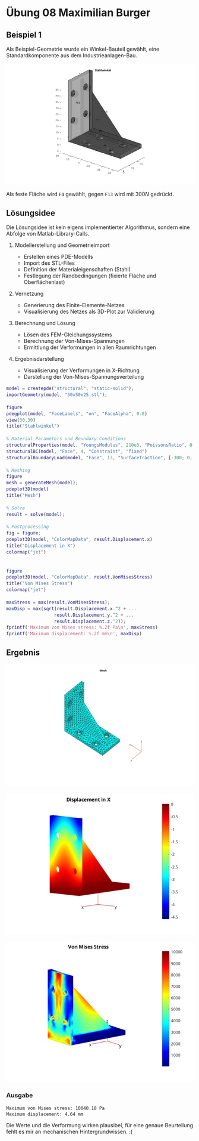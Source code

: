 # Übung 08 Maximilian Burger

## Beispiel 1

Als Beispiel-Geometrie wurde ein Winkel-Bauteil gewählt, eine Standardkomponente aus dem Industrieanlagen-Bau.

![alt text](img/winkel_faces.jpg)

Als feste Fläche wird `F4` gewählt, gegen `F13` wird mit $300 N$ gedrückt.

## Lösungsidee
Die Lösungsidee ist kein eigens implementierter Algorithmus, sondern eine Abfolge von Matlab-Library-Calls.

1. Modellerstellung und Geometrieimport
    - Erstellen eines PDE-Modells
    - Import des STL-Files
    - Definition der Materialeigenschaften (Stahl)
    - Festlegung der Randbedingungen (fixierte Fläche und Oberflächenlast)


2. Vernetzung
    - Generierung des Finite-Elemente-Netzes
    - Visualisierung des Netzes als 3D-Plot zur Validierung

3. Berechnung und Lösung
    - Lösen des FEM-Gleichungssystems
    - Berechnung der Von-Mises-Spannungen
    - Ermittlung der Verformungen in allen Raumrichtungen

4. Ergebnisdarstellung
    - Visualisierung der Verformungen in X-Richtung
    - Darstellung der Von-Mises-Spannungsverteilung

```matlab
model = createpde("structural", "static-solid");
importGeometry(model, "50x50x25.stl");

figure
pdegplot(model, "FaceLabels", "on", "FaceAlpha", 0.8)
view(30,30)
title("Stahlwinkel")

% Material Parameters und Boundary Conditions
structuralProperties(model, "YoungsModulus", 210e3, "PoissonsRatio", 0.29)
structuralBC(model, "Face", 4, "Constraint", "fixed")
structuralBoundaryLoad(model, "Face", 13, "SurfaceTraction", [-300; 0; 0])

% Meshing
figure
mesh = generateMesh(model);
pdeplot3D(model)
title("Mesh")

% Solve
result = solve(model);

% Postprocessing
fig = figure;
pdeplot3D(model, "ColorMapData", result.Displacement.x)
title("Displacement in X")
colormap("jet")


figure
pdeplot3D(model, "ColorMapData", result.VonMisesStress)
title("Von Mises Stress")
colormap("jet")

maxStress = max(result.VonMisesStress);
maxDisp = max(sqrt(result.Displacement.x.^2 + ...
                  result.Displacement.y.^2 + ...
                  result.Displacement.z.^2));
fprintf('Maximum von Mises stress: %.2f Pa\n', maxStress)
fprintf('Maximum displacement: %.2f mm\n', maxDisp)
```

## Ergebnis

![alt text](img/winkel_mesh.jpg)

![alt text](img/winkel_displacement.jpg)

![alt text](img/winkel_mise.jpg)

### Ausgabe
```
Maximum von Mises stress: 10040.18 Pa
Maximum displacement: 4.64 mm
```

Die Werte und die Verformung wirken plausibel, für eine genaue Beurteilung fehlt es mir an mechanischen Hintergrundwissen. :(